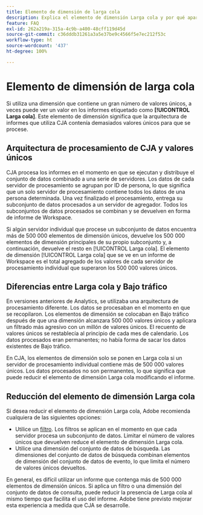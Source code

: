 ```yaml
---
title: Elemento de dimensión de larga cola
description: Explica el elemento de dimensión Larga cola y por qué aparece en los informes.
feature: FAQ
exl-id: 262a219a-315a-4c9b-a400-48cff119d45d
source-git-commit: c36dddb31261a3a5e37be9c4566f5e7ec212f53c
workflow-type: ht
source-wordcount: '437'
ht-degree: 100%

---
```


# Elemento de dimensión de larga cola

Si utiliza una dimensión que contiene un gran número de valores únicos, a veces puede ver un valor en los informes etiquetado como **[!UICONTROL Larga cola]**. Este elemento de dimensión significa que la arquitectura de informes que utiliza CJA contenía demasiados valores únicos para que se procese.

## Arquitectura de procesamiento de CJA y valores únicos

CJA procesa los informes en el momento en que se ejecutan y distribuye el conjunto de datos combinado a una serie de servidores. Los datos de cada servidor de procesamiento se agrupan por ID de persona, lo que significa que un solo servidor de procesamiento contiene todos los datos de una persona determinada. Una vez finalizado el procesamiento, entrega su subconjunto de datos procesados a un servidor de agregador. Todos los subconjuntos de datos procesados se combinan y se devuelven en forma de informe de Workspace.

Si algún servidor individual que procese un subconjunto de datos encuentra más de 500 000 elementos de dimensión únicos, devuelve los 500 000 elementos de dimensión principales de su propio subconjunto y, a continuación, devuelve el resto en [!UICONTROL Larga cola]. El elemento de dimensión [!UICONTROL Larga cola] que se ve en un informe de Workspace es el total agregado de los valores de cada servidor de procesamiento individual que superaron los 500 000 valores únicos.

## Diferencias entre Larga cola y Bajo tráfico

En versiones anteriores de Analytics, se utilizaba una arquitectura de procesamiento diferente. Los datos se procesaban en el momento en que se recopilaron. Los elementos de dimensión se colocaban en Bajo tráfico después de que una dimensión alcanzara 500 000 valores únicos y aplicara un filtrado más agresivo con un millón de valores únicos. El recuento de valores únicos se restablecía al principio de cada mes de calendario. Los datos procesados eran permanentes; no había forma de sacar los datos existentes de Bajo tráfico.

En CJA, los elementos de dimensión solo se ponen en Larga cola si un servidor de procesamiento individual contiene más de 500 000 valores únicos. Los datos procesados no son permanentes, lo que significa que puede reducir el elemento de dimensión Larga cola modificando el informe.

## Reducción del elemento de dimensión Larga cola

Si desea reducir el elemento de dimensión Larga cola, Adobe recomienda cualquiera de las siguientes opciones:

* Utilice un [filtro](/help/components/filters/create-filters.md). Los filtros se aplican en el momento en que cada servidor procesa un subconjunto de datos. Limitar el número de valores únicos que devuelven reduce el elemento de dimensión Larga cola.
* Utilice una dimensión del conjunto de datos de búsqueda. Las dimensiones del conjunto de datos de búsqueda combinan elementos de dimensión del conjunto de datos de evento, lo que limita el número de valores únicos devueltos.

En general, es difícil utilizar un informe que contenga más de 500 000 elementos de dimensión únicos. Si aplica un filtro o una dimensión del conjunto de datos de consulta, puede reducir la presencia de Larga cola al mismo tiempo que facilita el uso del informe. Adobe tiene previsto mejorar esta experiencia a medida que CJA se desarrolle.
